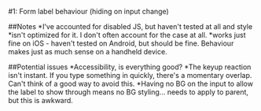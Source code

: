 #1: Form label behaviour (hiding on input change)

##Notes
*I've accounted for disabled JS, but haven't tested at all and style
*isn't optimized for it. I don't often account for the case at all.
*works just fine on iOS - haven't tested on Android, but should be fine. Behaviour makes just as much sense on a handheld device.

##Potential issues
*Accessibility, is everything good?
*The keyup reaction isn't instant. If you type something in quickly, there's a momentary overlap. Can't think of a good way to avoid this.
*Having no BG on the input to allow the label to show through means no BG styling... needs to apply to parent, but this is awkward.